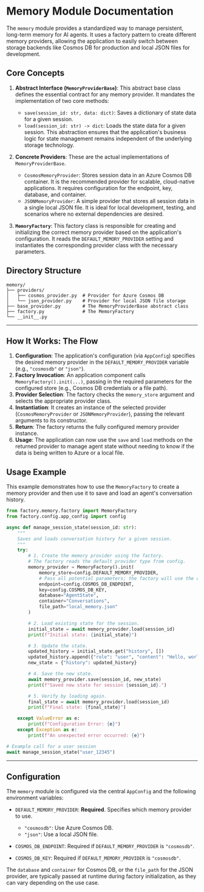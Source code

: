 # Memory Module Documentation

The `memory` module provides a standardized way to manage persistent, long-term memory for AI agents. It uses a factory pattern to create different memory providers, allowing the application to easily switch between storage backends like Cosmos DB for production and local JSON files for development.

## Core Concepts

1.  **Abstract Interface (`MemoryProviderBase`)**: This abstract base class defines the essential contract for any memory provider. It mandates the implementation of two core methods:
    *   `save(session_id: str, data: dict)`: Saves a dictionary of state data for a given session.
    *   `load(session_id: str) -> dict`: Loads the state data for a given session.
    This abstraction ensures that the application's business logic for state management remains independent of the underlying storage technology.

2.  **Concrete Providers**: These are the actual implementations of `MemoryProviderBase`.
    *   `CosmosMemoryProvider`: Stores session data in an Azure Cosmos DB container. It is the recommended provider for scalable, cloud-native applications. It requires configuration for the endpoint, key, database, and container.
    *   `JSONMemoryProvider`: A simple provider that stores all session data in a single local JSON file. It is ideal for local development, testing, and scenarios where no external dependencies are desired.

3.  **`MemoryFactory`**: This factory class is responsible for creating and initializing the correct memory provider based on the application's configuration. It reads the `DEFAULT_MEMORY_PROVIDER` setting and instantiates the corresponding provider class with the necessary parameters.

## Directory Structure

```
memory/
├── providers/
│   ├── cosmos_provider.py  # Provider for Azure Cosmos DB
│   └── json_provider.py    # Provider for local JSON file storage
├── base_provider.py        # The MemoryProviderBase abstract class
├── factory.py              # The MemoryFactory
└── __init__.py
```

---

## How It Works: The Flow

1.  **Configuration**: The application's configuration (via `AppConfig`) specifies the desired memory provider in the `DEFAULT_MEMORY_PROVIDER` variable (e.g., `"cosmosdb"` or `"json"`).
2.  **Factory Invocation**: An application component calls `MemoryFactory().init(...)`, passing in the required parameters for the configured store (e.g., Cosmos DB credentials or a file path).
3.  **Provider Selection**: The factory checks the `memory_store` argument and selects the appropriate provider class.
4.  **Instantiation**: It creates an instance of the selected provider (`CosmosMemoryProvider` or `JSONMemoryProvider`), passing the relevant arguments to its constructor.
5.  **Return**: The factory returns the fully configured memory provider instance.
6.  **Usage**: The application can now use the `save` and `load` methods on the returned provider to manage agent state without needing to know if the data is being written to Azure or a local file.

## Usage Example

This example demonstrates how to use the `MemoryFactory` to create a memory provider and then use it to save and load an agent's conversation history.

```python
from factory.memory.factory import MemoryFactory
from factory.config.app_config import config

async def manage_session_state(session_id: str):
    """
    Saves and loads conversation history for a given session.
    """
    try:
        # 1. Create the memory provider using the factory.
        # The factory reads the default provider type from config.
        memory_provider = MemoryFactory().init(
            memory_store=config.DEFAULT_MEMORY_PROVIDER,
            # Pass all potential parameters; the factory will use the correct ones.
            endpoint=config.COSMOS_DB_ENDPOINT,
            key=config.COSMOS_DB_KEY,
            database="AgentState",
            container="Conversations",
            file_path="local_memory.json"
        )

        # 2. Load existing state for the session.
        initial_state = await memory_provider.load(session_id)
        print(f"Initial state: {initial_state}")

        # 3. Update the state.
        updated_history = initial_state.get("history", [])
        updated_history.append({"role": "user", "content": "Hello, world!"})
        new_state = {"history": updated_history}

        # 4. Save the new state.
        await memory_provider.save(session_id, new_state)
        print(f"Saved new state for session {session_id}.")

        # 5. Verify by loading again.
        final_state = await memory_provider.load(session_id)
        print(f"Final state: {final_state}")

    except ValueError as e:
        print(f"Configuration Error: {e}")
    except Exception as e:
        print(f"An unexpected error occurred: {e}")

# Example call for a user session
await manage_session_state("user_12345")
```

---

## Configuration

The `memory` module is configured via the central `AppConfig` and the following environment variables:

*   `DEFAULT_MEMORY_PROVIDER`: **Required**. Specifies which memory provider to use.
    *   `"cosmosdb"`: Use Azure Cosmos DB.
    *   `"json"`: Use a local JSON file.

*   `COSMOS_DB_ENDPOINT`: Required if `DEFAULT_MEMORY_PROVIDER` is `"cosmosdb"`.
*   `COSMOS_DB_KEY`: Required if `DEFAULT_MEMORY_PROVIDER` is `"cosmosdb"`.

The `database` and `container` for Cosmos DB, or the `file_path` for the JSON provider, are typically passed at runtime during factory initialization, as they can vary depending on the use case.
